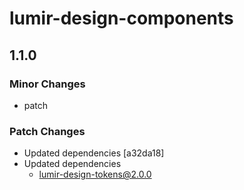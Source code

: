 # lumir-design-components

## 1.1.0

### Minor Changes

- patch

### Patch Changes

- Updated dependencies [a32da18]
- Updated dependencies
  - lumir-design-tokens@2.0.0
